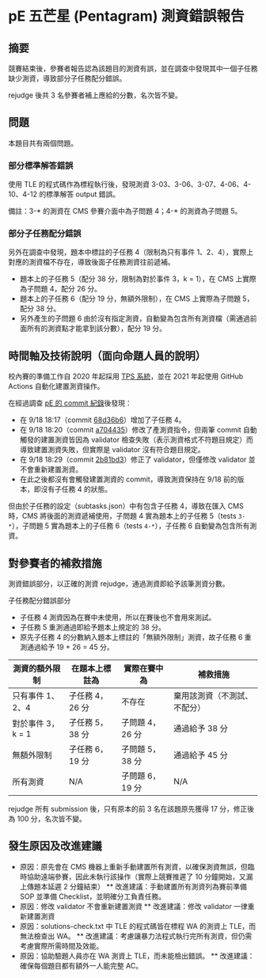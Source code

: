 # pE 五芒星 (Pentagram) 測資錯誤報告

## 摘要

競賽結束後，參賽者報告認為該題目的測資有誤，並在調查中發現其中一個子任務缺少測資，導致部分子任務配分錯誤。

rejudge 後共 3 名參賽者補上應給的分數，名次皆不變。

## 問題

本題目共有兩個問題。

### 部分標準解答錯誤

使用 TLE 的程式碼作為標程執行後，發現測資 3-03、3-06、3-07、4-06、4-10、4-12 的標準解答 output 錯誤。

備註：3-* 的測資在 CMS 參賽介面中為子問題 4；4-* 的測資為子問題 5。

### 部分子任務配分錯誤

另外在調查中發現，題本中標註的子任務 4（限制為只有事件 1、2、4），實際上對應的測資檔不存在，導致後面子任務測資往前遞補。
* 題本上的子任務 5（配分 38 分，限制為對於事件 3，k = 1），在 CMS 上實際為子問題 4，配分 26 分。
* 題本上的子任務 6（配分 19 分，無額外限制），在 CMS 上實際為子問題 5，配分 38 分。
* 另外產生的子問題 6 由於沒有指定測資，自動變為包含所有測資檔（需通過前面所有的測資點才能拿到該分數），配分 19 分。

## 時間軸及技術說明（面向命題人員的說明）　

校內賽的準備工作自 2020 年起採用 [TPS 系統](https://wiki.tfcis.org/TPS)，並在 2021 年起使用 GitHub Actions 自動化建置測資操作。

在經過調查 [pE 的 commit 紀錄](https://github.com/TNFSH-Programming-Contest/2022NHSPC-TNFSH-Final/commits/main/pE)後發現：
* 在 9/18 18:17（commit [68d36b6](https://github.com/TNFSH-Programming-Contest/2022NHSPC-TNFSH-Final/commit/68d36b612a66347829c33a43b81dc7a725e541b5#diff-3154425676df3ba747801b4f606ec26b43aadb2ff2f68af72d1399b6b36d2e17)）增加了子任務 4。
* 在 9/18 18:20（commit [a704435](https://github.com/TNFSH-Programming-Contest/2022NHSPC-TNFSH-Final/commit/a70443548c0987f0f442b4fb69288ee402fce581)）修改了產測資指令，但兩筆 commit 自動觸發的建置測資皆因為 validator 檢查失敗（表示測資格式不符題目規定）而導致建置測資失敗，但實際是 validator 沒有符合題目規定。
* 在 9/18 18:29（commit [2b81bd3](https://github.com/TNFSH-Programming-Contest/2022NHSPC-TNFSH-Final/commit/2b81bd365a65726199958ae8d70c7b2c6a755bcd)）修正了 validator，但僅修改 validator 並不會重新建置測資。
* 在此之後都沒有會觸發建置測資的 commit，導致測資保持在 9/18 前的版本，即沒有子任務 4 的狀態。

但由於子任務的設定（subtasks.json）中有包含子任務 4，導致在匯入 CMS 時，CMS 將後面的測資遞補使用，子問題 4 實為題本上的子任務 5（tests `3-*`），子問題 5 實為題本上的子任務 6（tests `4-*`），子任務 6 自動變為包含所有測資。

## 對參賽者的補救措施

測資錯誤部分，以正確的測資 rejudge，通過測資即給予該筆測資分數。

子任務配分錯誤部分
* 子任務 4 測資因為在賽中未使用，所以在賽後也不會用來測試。
* 子任務 5 重測通過即給予題本上規定的 38 分。
* 原先子任務 4 的分數納入題本上標註的「無額外限制」測資，故子任務 6 重測通過給予 19 + 26 = 45 分。

| 測資的額外限制 | 在題本上標註為 | 實際在賽中為 | 補救措施 |
| --- | --- | --- | --- |
| 只有事件 1、2、4 | 子任務 4，26 分 | 不存在 | 棄用該測資（不測試、不配分） |
| 對於事件 3，k = 1 | 子任務 5，38 分 | 子問題 4，26 分 | 通過給予 38 分 |
| 無額外限制 | 子任務 6，19 分 | 子問題 5，38 分 | 通過給予 45 分 |
| 所有測資 | N/A | 子問題 6，19 分 | N/A |

rejudge 所有 submission 後，只有原本的前 3 名在該題原先獲得 17 分，修正後為 100 分，名次皆不變。

## 發生原因及改進建議
* 原因：原先會在 CMS 機器上重新手動建置所有測資，以確保測資無誤，但臨時協助遠端參賽，因此未執行該操作（實際上競賽推遲了 10 分鐘開始，又漏上傳題本延遲 2 分鐘結束）
** 改進建議：手動建置所有測資列為賽前準備 SOP 並準備 Checklist，並明確分工負責任務。
* 原因：修改 validator 不會重新建置測資
** 改進建議：修改 validator 一律重新建置測資
* 原因：solutions-check.txt 中 TLE 的程式碼皆在標程 WA 的測資上 TLE，而無法檢查出 WA。
** 改進建議：考慮讓暴力法程式執行完所有測資，但仍需考慮實際所需時間及效能。
* 原因：協助驗題人員亦在 WA 測資上 TLE，而未能檢出錯誤。
** 改進建議：確保每個題目都有額外一人能完整 AC。

